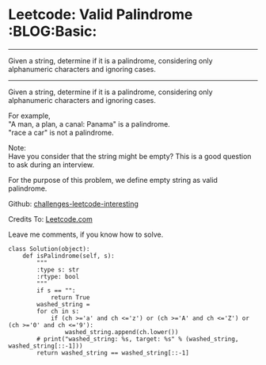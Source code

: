 # Leetcode: Valid Palindrome     :BLOG:Basic:


---

Given a string, determine if it is a palindrome, considering only alphanumeric characters and ignoring cases.  

---

Given a string, determine if it is a palindrome, considering only alphanumeric characters and ignoring cases.  

For example,  
"A man, a plan, a canal: Panama" is a palindrome.  
"race a car" is not a palindrome.  

Note:  
Have you consider that the string might be empty? This is a good question to ask during an interview.  

For the purpose of this problem, we define empty string as valid palindrome.  

Github: [challenges-leetcode-interesting](https://github.com/DennyZhang/challenges-leetcode-interesting/tree/master/valid-palindrome)  

Credits To: [Leetcode.com](https://leetcode.com/problems/valid-palindrome/description/)  

Leave me comments, if you know how to solve.  

    class Solution(object):
        def isPalindrome(self, s):
            """
            :type s: str
            :rtype: bool
            """
            if s == "":
                return True
            washed_string = 
            for ch in s:
                if (ch >='a' and ch <='z') or (ch >='A' and ch <='Z') or (ch >='0' and ch <='9'):
                    washed_string.append(ch.lower())
            # print("washed_string: %s, target: %s" % (washed_string, washed_string[::-1]))
            return washed_string == washed_string[::-1]